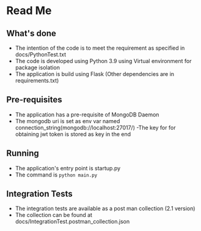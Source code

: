 # Read Me
## What's done
- The intention of the code is to meet the requirement as specified in docs/PythonTest.txt
- The code is developed using Python 3.9 using Virtual environment for package isolation
- The application is build using Flask (Other dependencies are in requirements.txt)

## Pre-requisites  
- The application has a pre-requisite of MongoDB Daemon
- The mongodb uri is set as env var named connection_string(mongodb://localhost:27017/)
-The key for for obtaining jwt token is stored as key in the end

## Running
- The application's entry point is startup.py
- The command is `python main.py`
  

## Integration Tests
- The integration tests are available as a post man collection (2.1 version)
- The collection can be found at docs/IntegrationTest.postman_collection.json
